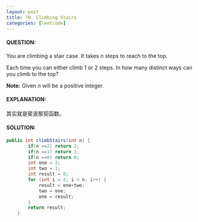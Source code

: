 ```yaml
---
layout: post
title: 70. Climbing Stairs
categories: [leetcode]
---
```


#### QUESTION:

You are climbing a stair case. It takes *n* steps to reach to the top.

Each time you can either climb 1 or 2 steps. In how many distinct ways can you climb to the top?

**Note:** Given *n* will be a positive integer.

#### EXPLANATION:

其实就是斐波那契函数。

#### SOLUTION:

```java
public int climbStairs(int n) {
        if(n ==2) return 2;
        if(n ==1) return 1;
        if(n ==0) return 0;
        int one = 2;
        int two = 1;
        int result = 0;
        for (int i = 2; i < n; i++) {
            result = one+two;
            two = one;
            one = result;
        }
        return result;
    }
```


